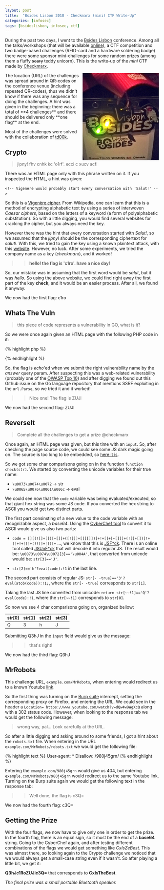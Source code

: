 ```yaml
---
layout: post
title:  "Bsides Lisbon 2018 - Checkmarx (mini) CTF Write-Up"
categories: [infosec]
tags: [bsideslisbon, infosec, ctf]
---
```


During the past two days, I went to the [Bsides Lisbon](http://bsideslisbon.org/) conference. Among all the talks/workshops (that will be available [online](https://www.youtube.com/channel/UC_M0dk4dvcBr_rFgi710D4Q)), a CTF competition and two badge-based challenges (RFID-card and a hardware soldering badge) there were some sponsor mini-challenges for some random prizes (among them a fluffy ~~scary~~ teddy unicorn). This is the write-up of the *mini* CTF made by [Checkmarx](https://www.checkmarx.com/).
<!--more-->

<img src="/images/bsideslx18/badge.jpg" style="width:250px; margin-left:10px" align="right">
The location (URL) of the challenges was spread around in QR-codes on the conference venue (including repeated QR-codes), thus we didn't know if there was any sequence for doing the challenges. A hint was given in the beginning: there was a total of **4 challenges** and there should be delivered only **one flag** at the end. 

Most of the challenges were solved with the collaboration of [td00k](http://twitter.com/tiaggodias).


## Crypto

> jlpny! fhv cnhk kc 'o1rf'. ecci c xucv acf!

There was an HTML page only with this phrase written on it. If you inspected the HTML, a hint was given:

``` <!-- Vigenere would probably start every conversation with 'Salut!' --> ```

So this is a [Vigenère cipher](https://en.wikipedia.org/wiki/Vigen%C3%A8re_cipher). From Wikipedia, one can learn that this is a method of encrypting alphabetic text by using a series of interwoven *Caesar ciphers*, based on the letters of a keyword (a form of polyalphabetic substitution). So with a little digging, you would find several websites for cracking the cipher, but you always need the key. 

However there was the hint that every conversation started with *Salut!*, so we assumed that the *jlpny!* should be the corresponding ciphertext for *salut!*. With this, we tried to gain the key using a known plaintext attack, with this [website](https://f00l.de/hacking/vigenere.php). However, no luck. After some experiments, we tried the company name as a key (*checkmarx*), and it worked!

>> **hello! the flag is 'c1ro'. have a nice day!**

So, our mistake was in assuming that the first word would be *salut*, but it was *hello*. So using the above website, we could find right away the first part of the key **check**, and it would be an easier process. After all, we found it anyway.

We now had the first flag: c1ro

## Whats The Vuln

> this piece of code represents a vulnerability in GO, what is it?

So we were once again given an HTML page with the following PHP code in it:

{% highlight php %} 
<?php
include ("flag.php");

highlight_file(__FILE__);

// this piece of code represents a vulnerability in GO, what is it?
// what is it?

// ans := url.Parse(r.URL.Query().Get("input")).RequestURI()

$ans = @$_GET["answer"];
echo check($ans);

?>
{% endhighlight %} 

So, the flag is *echo*'ed when we submit the right vulnerability name by the *answer* query param. After suspecting this was a web-related vulnerability (probably one of the [OWASP Top 10](https://www.owasp.org/images/7/72/OWASP_Top_10-2017_%28en%29.pdf.pdf)) and after digging we found out this Github issue on the Go language repository that mentions SSRF exploiting in the ```url.Parse```, so we tried it and it worked!

>> Nice one! The flag is ZUJl

We now had the second flag: ZUJl

## ReverseIt

> Complete all the challenges to get a prize @checkmarx

Once again, an HTML page was given, but this time with an ```input```. So, after checking the page source code, we could see some JS dark magic going on. The source is too long to be embedded, so [here it is](/assets/bsidesctf18/flag.html).

So we got some char comparisons going on in the function ```function check(str)```. We started by converting the unicode variables for their true name:
- ```\u0073\u0074\u0072``` -> str
- ```\u0065\u0076\u0061\u006c``` -> eval

We could see now that the ```code``` variable was being evaluated/executed, so that giant hex string was some JS code. If you converted the hex string to ASCII you would get two distinct parts.

The first part consinsting of a new value to the code variable with an recognizable aspect, a *base64*. Using the [CyberChef tool](https://gchq.github.io/CyberChef/cyberchef.htm) to convert it to ASCII would give us also two parts: 

- ```code = [][(![]+[])[+[]]+([![]]+[][[]])[+!+[]+[+[]]]+(![]+[])[!+[]+!+[]]+(!![]+[])[+``` ..., we know that this is [JSF\*ck](http://www.jsfuck.com/). There is an online tool called [JSUnF\*ck](http://codertab.com/JsUnFuck) that will decode it into regular JS.  The result would be: ```\u0073\u0074\u0072[3]=='\u004A'```, that converted from unicode would be: ```str[3]=='J'```. 

- ```str[2]=='h'?eval(code):!1``` in the last line.

The second part consists of regular JS: ```str[- -true]=='3'?eval(atob(code)):!1;```, where the ```str[- -true]``` corresponds to ```str[1]```.

Taking the last JS line converted from unicode: ```return str[~~!1]=='Q'?eval(code):!1```, where the ```str[~~!1]``` corresponds to ```str[0]```.

So now we see 4 char comparisons going on, organized bellow:

| str[0] | str[1] | str[2] | str[3] | 
-----|-------|--------|--------
| Q      | 3      | h      | J      |


Submitting Q3hJ in the ```input``` field would give us the message:
>> that's right!

We now had the third flag: Q3hJ


## MrRobots

This challenge URL, ```example.com/MrRobots```, when entering would redirect us to a known Youtube [link](https://www.youtube.com/watch?v=dQw4w9WgXcQ). 

So the first thing was turning on the [Burp suite](https://portswigger.net/burp/communitydownload) intercept, setting the corresponding proxy on Firefox, and entering the URL. We could see in the header a ```Location= https://www.youtube.com/watch?v=dQw4w9WgXcQ``` along with a 302 status code. However, when looking to the response tab we would get the following message: 

> wrong way, pal... Look carefully at the URL.

So after a little digging and asking around to some friends, I got a hint about the ```robots.txt``` file. When entering in the URL ```example.com/MrRobots/robots.txt``` we would get the following file:

{% highlight text %} 
User-agent: *
Disallow: /980j45grn/
{% endhighlight %} 

Entering the ```example.com/980j45grn``` would give us 404, but entering ```example.com/MrRobots/980j45grn``` would redirect us to the same Youtube link. Turning on the Burp suite again we would get the following text in the response tab:

>> Well done, the flag is c3Q=

We now had the fourth flag: c3Q=

## Getting the Prize

With the four flags, we now have to give only one in order to get the prize. In the fourth flag, there is an equal sign, so it must be the end of a **base64** string. Going to the CyberChef again, and after testing different combinations of the flags we would get something like *CxIsZeBest*. This was almost there, so looking again to the Crypto challenge we noticed that we would always get a small-case string even if it wasn't. So after playing a little bit, we get it:

**Q3hJc1RoZUJlc3Q=** that corresponds to **CxIsTheBest**. 

*The final prize was a small portable Bluetooth speaker.*